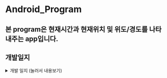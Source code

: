 # Android_Program
## 본 program은 현재시간과 현재위치 및 위도/경도를 나타내주는 app입니다.
## 개발일지
<details>
<summary> 개발 일지  (눌러서 내용보기) </summary>
<div markdown="1">

## 👩🏽‍💻 6월 30일 (화)
#### To Do
- github의 remote와 android studio를 작업하는 local저장소와 연동 진행.
- gitignore.io에서 java, android-studio에 대한 .gitignore 추가.
#### Difficult Things
- 현재 날짜 및 시간을 출력하는데 있어서 현재 시간과 같지 않아 어려움을 겪었으나 AVD의 시간을 조정함으로 해결.
<br>

## 👩🏽‍💻 7월 1일 (수)
#### To Do
- app실행시 현재 날짜와 시간을 출력.
- app실행시 현재 위치와 위도/경도를 출력.
#### Difficult Things
- 시간과 위치를 동시에 담아내는 부분에서 어려움을 겪었으나 구글링을 통해 해결.
<br>
